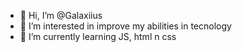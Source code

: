 - 👋 Hi, I’m @Galaxiius
- 👀 I’m interested in improve my abilities in tecnology 
- 🌱 I’m currently learning JS, html n css

<!---
Galaxiius/Galaxiius is a ✨ special ✨ repository because its `README.md` (this file) appears on your GitHub profile.
You can click the Preview link to take a look at your changes.
--->
